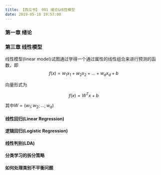 ```yaml
---
title: 【西瓜书】 001 绪论&线性模型
date: 2019-05-10 19:57:00
---
```



### 第一章 绪论


### 第三章 线性模型

线性模型(linear model)试图通过学得一个通过属性的线性组合来进行预测的函数，即
$$f(x) = w_1 x_1 + w_2 x_2 + ... + w_d x_d +b$$

向量形式为

$$f(x) = W^T x + b$$

其中$W = (w_1; w_2; ...; w_d)$



#### 线性回归(Linear Regression)




#### 逻辑回归(Logistic Regression)

#### 线性判别(LDA)

#### 分类学习的拆分策略

#### 如何处理类别不平衡问题
